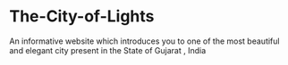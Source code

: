 # The-City-of-Lights
An informative website which introduces you to one of the most beautiful and elegant city present in the State of Gujarat , India  
